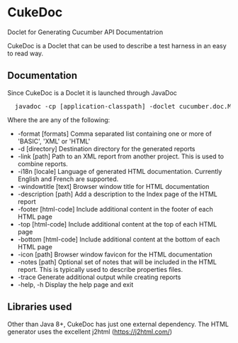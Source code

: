 # CukeDoc
Doclet for Generating Cucumber API Documentatrion

CukeDoc is a Doclet that can be used to describe a test harness in an easy to read way.

## Documentation

Since CukeDoc is a Doclet it is launched through JavaDoc

<pre>
  javadoc -cp [application-classpath] -doclet cucumber.doc.Main -docletpath [location-of-cukedoc] -sourcepath [source] -subpackages [packages] [cukedoc-options]
</pre>

Where the <cukedoc-options> are any of the following:


 *  -format [formats]      Comma separated list containing one or more of 'BASIC', 'XML' or 'HTML'
 *  -d [directory]       Destination directory for the generated reports
 *  -link [path]      Path to an XML report from another project. This is used to combine reports.
 *  -i18n [locale]      Language of generated HTML documentation. Currently English and French are supported.
 *  -windowtitle [text]      Browser window title for HTML documentation
 *  -description [path]        Add a description to the Index page of the HTML report
 *  -footer [html-code]      Include additional content in the footer of each HTML page
 *  -top [html-code]      Include additional content at the top of each HTML page
 *  -bottom [html-code]       Include additional content at the bottom of each HTML page
 *  -icon [path]       Browser window favicon for the HTML documentation
 *  -notes [path]       Optional set of notes that will be included in the HTML report. This is typically used to describe properties files.
 *  -trace      Generate additional output while creating reports
 *  -help, -h      Display the help page and exit



## Libraries used

Other than Java 8+, CukeDoc has just one external dependency. The HTML generator uses the excellent j2html (https://j2html.com/)
